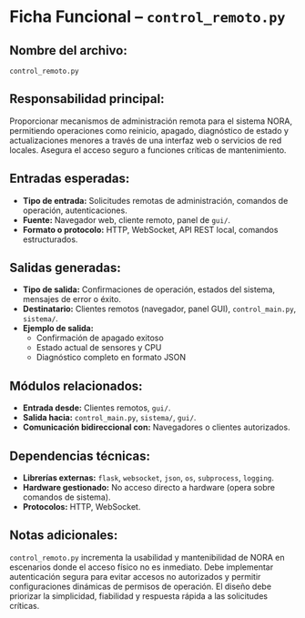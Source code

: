 # Ficha Funcional – `control_remoto.py`

## Nombre del archivo:
`control_remoto.py`

## Responsabilidad principal:
Proporcionar mecanismos de administración remota para el sistema NORA, permitiendo operaciones como reinicio, apagado, diagnóstico de estado y actualizaciones menores a través de una interfaz web o servicios de red locales. Asegura el acceso seguro a funciones críticas de mantenimiento.

## Entradas esperadas:
- **Tipo de entrada:** Solicitudes remotas de administración, comandos de operación, autenticaciones.
- **Fuente:** Navegador web, cliente remoto, panel de `gui/`.
- **Formato o protocolo:** HTTP, WebSocket, API REST local, comandos estructurados.

## Salidas generadas:
- **Tipo de salida:** Confirmaciones de operación, estados del sistema, mensajes de error o éxito.
- **Destinatario:** Clientes remotos (navegador, panel GUI), `control_main.py`, `sistema/`.
- **Ejemplo de salida:**
  - Confirmación de apagado exitoso
  - Estado actual de sensores y CPU
  - Diagnóstico completo en formato JSON

## Módulos relacionados:
- **Entrada desde:** Clientes remotos, `gui/`.
- **Salida hacia:** `control_main.py`, `sistema/`, `gui/`.
- **Comunicación bidireccional con:** Navegadores o clientes autorizados.

## Dependencias técnicas:
- **Librerías externas:** `flask`, `websocket`, `json`, `os`, `subprocess`, `logging`.
- **Hardware gestionado:** No acceso directo a hardware (opera sobre comandos de sistema).
- **Protocolos:** HTTP, WebSocket.

## Notas adicionales:
`control_remoto.py` incrementa la usabilidad y mantenibilidad de NORA en escenarios donde el acceso físico no es inmediato. Debe implementar autenticación segura para evitar accesos no autorizados y permitir configuraciones dinámicas de permisos de operación. El diseño debe priorizar la simplicidad, fiabilidad y respuesta rápida a las solicitudes críticas.

